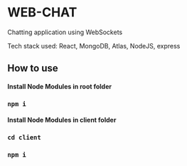 # WEB-CHAT
Chatting application using WebSockets

Tech stack used: React, MongoDB, Atlas, NodeJS, express

## How to use
 #### Install Node Modules in root folder
 ### `npm i`

#### Install Node Modules in client folder
 ### `cd client` 
 ### `npm i`
